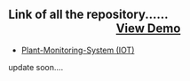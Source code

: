 ## Link of all the repository...... <center>[View Demo](https://link-to-repo.netlify.app/) </center>




 - [Plant-Monitoring-System (IOT)](https://github.com/Shubham-Bhoite/Plant-Monitoring-System)








 update soon....